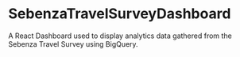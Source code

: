 # SebenzaTravelSurveyDashboard
A React Dashboard used to display analytics data gathered from the Sebenza Travel Survey using BigQuery. 
